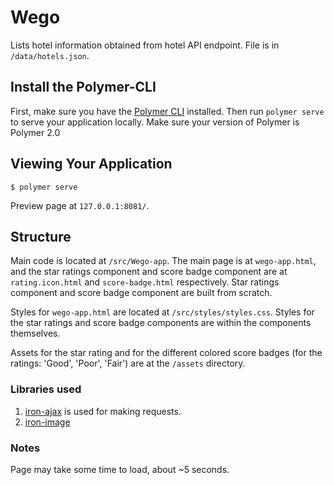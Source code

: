 # Wego

Lists hotel information obtained from hotel API endpoint. File is in ```/data/hotels.json```.

## Install the Polymer-CLI

First, make sure you have the [Polymer CLI](https://www.npmjs.com/package/polymer-cli) installed. Then run `polymer serve` to serve your application locally. Make sure your version of Polymer is Polymer 2.0

## Viewing Your Application

```
$ polymer serve

```

Preview page at ```127.0.0.1:8081/```.

## Structure

Main code is located at ```/src/Wego-app```. The main page is at ```wego-app.html```, and the star ratings component and score badge component are at ```rating.icon.html``` and ```score-badge.html``` respectively. Star ratings component and score badge component are built from scratch.

Styles for ```wego-app.html``` are located at ```/src/styles/styles.css```. Styles for the star ratings and score badge components are within the components themselves.

Assets for the star rating and for the different colored score badges (for the ratings: 'Good', 'Poor', 'Fair') are at the ```/assets``` directory.

### Libraries used
1. [iron-ajax](https://www.webcomponents.org/element/PolymerElements/iron-ajax) is used for making requests.
2. [iron-image](https://www.webcomponents.org/element/PolymerElements/iron-image)


### Notes
Page may take some time to load, about ~5 seconds. 
